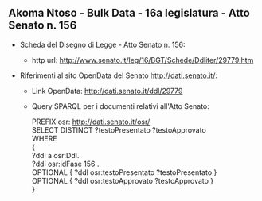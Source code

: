 ## Akoma Ntoso - Bulk Data - 16a legislatura - Atto Senato n. 156 ##

* Scheda del Disegno di Legge - Atto Senato n. 156:
	* http url: http://www.senato.it/leg/16/BGT/Schede/Ddliter/29779.htm

* Riferimenti al sito OpenData del Senato http://dati.senato.it/:
	* Link OpenData: http://dati.senato.it/ddl/29779
	* Query SPARQL per i documenti relativi all'Atto Senato:

        PREFIX osr: <http://dati.senato.it/osr/>  
		SELECT DISTINCT ?testoPresentato ?testoApprovato  
		WHERE  
		{  
		    ?ddl a osr:Ddl.  
		    ?ddl osr:idFase 156 .  
		    OPTIONAL { ?ddl osr:testoPresentato ?testoPresentato }  
		    OPTIONAL { ?ddl osr:testoApprovato ?testoApprovato }  
		}
		
